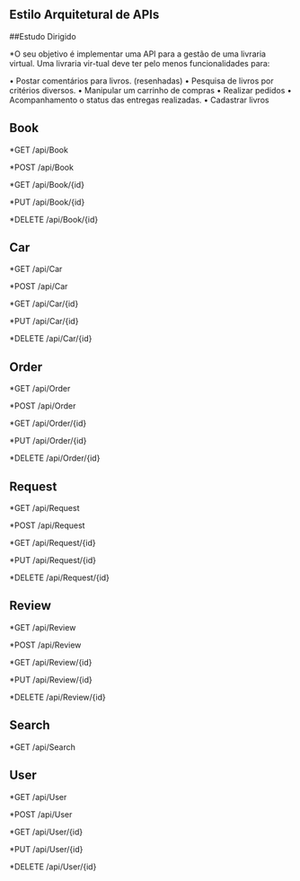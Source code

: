 ## Estilo Arquitetural de APIs 

##Estudo Dirigido

*O seu objetivo é implementar uma API para a gestão de uma livraria virtual. Uma livraria vir-tual deve ter pelo menos funcionalidades para:


•	Postar comentários para livros. (resenhadas)
•	Pesquisa de livros por critérios diversos.
•	Manipular um carrinho de compras
•	Realizar pedidos
•	Acompanhamento o status das entregas realizadas.
•	Cadastrar livros 

## Book

*GET /api/Book

*POST /api/Book

*GET /api/Book/{id}

*PUT /api/Book/{id}

*DELETE /api/Book/{id}

## Car

*GET /api/Car

*POST /api/Car

*GET /api/Car/{id}

*PUT /api/Car/{id}

*DELETE /api/Car/{id}

## Order

*GET /api/Order

*POST /api/Order

*GET /api/Order/{id}

*PUT /api/Order/{id}

*DELETE /api/Order/{id}

## Request

*GET /api/Request

*POST /api/Request

*GET /api/Request/{id}

*PUT /api/Request/{id}

*DELETE /api/Request/{id}

## Review

*GET /api/Review

*POST /api/Review

*GET /api/Review/{id}

*PUT /api/Review/{id}

*DELETE /api/Review/{id}

## Search

*GET /api/Search

## User

*GET /api/User

*POST /api/User

*GET /api/User/{id}

*PUT /api/User/{id}

*DELETE /api/User/{id}


